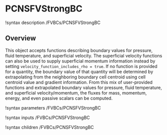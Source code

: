 # PCNSFVStrongBC

!syntax description /FVBCs/PCNSFVStrongBC

## Overview

This object accepts functions describing boundary values for pressure, fluid
temperature, and superficial velocity. The superficial velocity functions can
also be used to supply superficial momentum information instead by setting
`velocity_function_includes_rho = true`. If no function is provided for a
quantity, the boundary value of that quantity will be determined by
extrapolating from the neighboring boundary cell centroid using cell centroid
value and gradient information. From this mix of user-provided functions and
extrapolated boundary values for pressure, fluid temperature, and superficial
velocity/momentum, the fluxes for mass, momentum, energy, and even passive
scalars can be computed.

!syntax parameters /FVBCs/PCNSFVStrongBC

!syntax inputs /FVBCs/PCNSFVStrongBC

!syntax children /FVBCs/PCNSFVStrongBC
